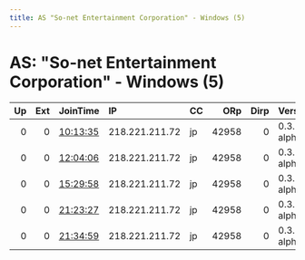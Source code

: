 ```yaml
---
title: AS "So-net Entertainment Corporation" - Windows (5)
---
```


# AS: "So-net Entertainment Corporation" - Windows (5)

|   Up |   Ext | JoinTime                                                                                            | IP             | CC   |   ORp |   Dirp | Version       | Contact   | Nickname   |   eFamMembers |
|-----:|------:|:----------------------------------------------------------------------------------------------------|:---------------|:-----|------:|-------:|:--------------|:----------|:-----------|--------------:|
|    0 |     0 | [10:13:35](https://metrics.torproject.org/rs.html#details/4D0E66FC9FA90326FA10993DB5C4D9ABBFAE4345) | 218.221.211.72 | jp   | 42958 |      0 | 0.3.5.3-alpha | None      | default    |             1 |
|    0 |     0 | [12:04:06](https://metrics.torproject.org/rs.html#details/78082D75DDD317FB753334E264D66D97A8B053BF) | 218.221.211.72 | jp   | 42958 |      0 | 0.3.5.3-alpha | None      | default    |             1 |
|    0 |     0 | [15:29:58](https://metrics.torproject.org/rs.html#details/E1F7F751FED48910D46097144F7D1BCD77E7346B) | 218.221.211.72 | jp   | 42958 |      0 | 0.3.5.3-alpha | None      | default    |             1 |
|    0 |     0 | [21:23:27](https://metrics.torproject.org/rs.html#details/75E9885E214E579309FE9DA38A1753D27771042F) | 218.221.211.72 | jp   | 42958 |      0 | 0.3.5.3-alpha | None      | default    |             1 |
|    0 |     0 | [21:34:59](https://metrics.torproject.org/rs.html#details/9F176609C1A69032AE8FD9301C366E3CEA01FBE9) | 218.221.211.72 | jp   | 42958 |      0 | 0.3.5.3-alpha | None      | default    |             1 |
